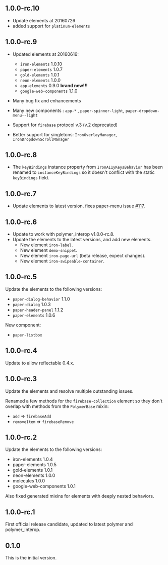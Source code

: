 ## 1.0.0-rc.10

* Update elements at 20160726
 * added support for `platinum-elements`

## 1.0.0-rc.9

* Updated elements at 20160616:
   * `iron-elements` 1.0.10
   * `paper-elements` 1.0.7
   * `gold-elements` 1.0.1
   * `neon-elements` 1.0.0
   * `app-elements` 0.9.0  **brand new!!!**
   * `google-web-components` 1.1.0

* Many bug fix and enhancements
* Many new components : `app-*` , `paper-spinner-light`, `paper-dropdown-menu--light`
* Support for `firebase` protocol v.3 (v.2 deprecated)
* Better support for singletons: `IronOverlayManager`, `IronDropdownScrollManager`


## 1.0.0-rc.8

* The `keyBindings` instance property from `IronA11yKeysBehavior` has been
  renamed to `instanceKeyBindings` so it doesn't conflict with the static
  `keyBindings` field.

## 1.0.0-rc.7

* Update elements to latest version, fixes paper-menu issue
  [#117](https://github.com/dart-lang/polymer_elements/issues/117).

## 1.0.0-rc.6

* Update to work with polymer_interop v1.0.0-rc.8.
* Update the elements to the latest versions, and add new elements.
  * New element `iron-label`.
  * New element `demo-snippet`.
  * New element `iron-page-url` (beta release, expect changes).
  * New element `iron-swipeable-container`.

## 1.0.0-rc.5

Update the elements to the following versions:

 - `paper-dialog-behavior` 1.1.0
 - `paper-dialog` 1.0.3
 - `paper-header-panel` 1.1.2
 - `paper-elements` 1.0.6

New component:

 - `paper-listbox`

## 1.0.0-rc.4

Update to allow reflectable 0.4.x.

## 1.0.0-rc.3

Update the elements and resolve multiple outstanding issues.

Renamed a few methods for the `firebase-collection` element so they don't
overlap with methods from the `PolymerBase` mixin:

  * `add` => `firebaseAdd`
  * `removeItem` => `firebaseRemove`

## 1.0.0-rc.2

Update the elements to the following versions:

  - iron-elements 1.0.4
  - paper-elements 1.0.5
  - gold-elements 1.0.1
  - neon-elements 1.0.0
  - molecules 1.0.0
  - google-web-components 1.0.1

Also fixed generated mixins for elements with deeply nested behaviors.

## 1.0.0-rc.1

First official release candidate, updated to latest polymer and polymer_interop.

## 0.1.0

This is the initial version.
